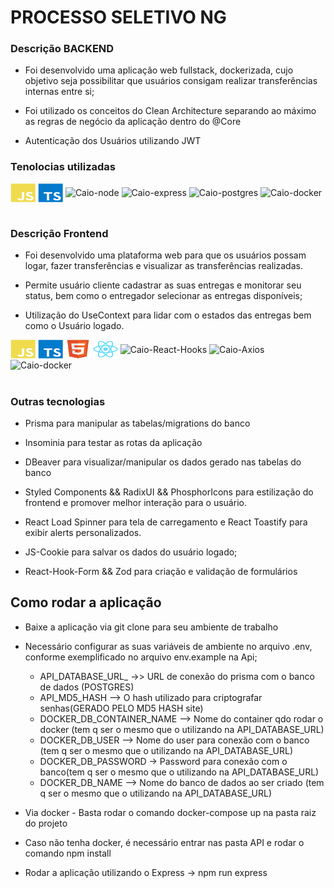 
# PROCESSO SELETIVO NG


### Descrição BACKEND
- Foi desenvolvido uma aplicação web fullstack, dockerizada, cujo objetivo seja possibilitar que usuários consigam realizar transferências internas entre si;


- Foi utilizado os conceitos do Clean Architecture separando ao máximo as regras de negócio da aplicação dentro do @Core 


- Autenticação dos Usuários utilizando JWT


### Tenolocias utilizadas 

<div style="display: inline_block">
  <img align="center" alt="Caio-Js" height="30" width="40" src="https://raw.githubusercontent.com/devicons/devicon/master/icons/javascript/javascript-plain.svg">
  <img align="center" alt="Caio-Ts" height="30" width="40" src="https://raw.githubusercontent.com/devicons/devicon/master/icons/typescript/typescript-plain.svg">
  <img align="center" alt="Caio-node" height="30" width="40" src="https://cdn.jsdelivr.net/gh/devicons/devicon/icons/nodejs/nodejs-original.svg"">
  <img align="center" alt="Caio-express" height="30" width="40" src="https://cdn.jsdelivr.net/gh/devicons/devicon/icons/express/express-original-wordmark.svg" />
  <img align="center" alt="Caio-postgres" height="30" width="40" src="https://cdn.jsdelivr.net/gh/devicons/devicon/icons/postgresql/postgresql-plain-wordmark.svg" />
  <img align="center" alt="Caio-docker" height="30" width="40" src="https://cdn.jsdelivr.net/gh/devicons/devicon/icons/docker/docker-plain-wordmark.svg" />
  
</div><br>

### Descrição Frontend
- Foi desenvolvido uma plataforma web para que os usuários possam logar, fazer transferências e visualizar as transferências realizadas.

- Permite usuário cliente cadastrar as suas entregas e monitorar seu status, bem como o entregador selecionar as entregas disponíveis;

- Utilização do UseContext para lidar com o estados das entregas bem como o Usuário logado.

<div style="display: inline_block">
  <img align="center" alt="Caio-Js" height="30" width="40" src="https://raw.githubusercontent.com/devicons/devicon/master/icons/javascript/javascript-plain.svg">
  <img align="center" alt="Caio-Ts" height="30" width="40" src="https://raw.githubusercontent.com/devicons/devicon/master/icons/typescript/typescript-plain.svg">
  <img align="center" alt="Caio-HTML" height="30" width="40" src="https://raw.githubusercontent.com/devicons/devicon/master/icons/html5/html5-original.svg">
  <img align="center" alt="Caio-React" height="30" width="40" src="https://raw.githubusercontent.com/devicons/devicon/master/icons/react/react-original.svg">
  <img align="center" alt="Caio-React-Hooks" height="28" width="40" src="https://miro.medium.com/max/581/1*IUqLu4fox1-zw_kfxfgxOw.png">
  <img align="center" alt="Caio-Axios" height="28" width="80" src="https://upload.wikimedia.org/wikipedia/commons/thumb/d/d1/Axios_%28computer_library%29_logo.svg/1280px-Axios_%28computer_library%29_logo.svg.png">
  
  <img align="center" alt="Caio-docker" height="30" width="40" src="https://cdn.jsdelivr.net/gh/devicons/devicon/icons/docker/docker-plain-wordmark.svg" />

</div><br>

### Outras tecnologias

- Prisma para manipular as tabelas/migrations do banco

- Insominia para testar as rotas da aplicação

- DBeaver para visualizar/manipular os dados gerado nas tabelas do banco

- Styled Components && RadixUI && PhosphorIcons para estilização do frontend e promover melhor interação para o usuário.

- React Load Spinner para tela de carregamento e React Toastify para exibir alerts personalizados.

- JS-Cookie para salvar os dados do usuário logado;

- React-Hook-Form && Zod para criação e validação de formulários


## Como rodar a aplicação

- Baixe a aplicação via git clone para seu ambiente de trabalho

- Necessário configurar as suas variáveis de ambiente no arquivo .env, conforme exemplificado no arquivo env.example na Api;

    - API_DATABASE_URL_ ->> URL de conexão do prisma com o banco de dados (POSTGRES)
    - API_MD5_HASH --> O hash utilizado para criptografar senhas(GERADO PELO MD5 HASH site)
    - DOCKER_DB_CONTAINER_NAME --> Nome do container qdo rodar o docker (tem q ser o mesmo que o utilizando na API_DATABASE_URL)
    - DOCKER_DB_USER --> Nome do user para conexão com o banco (tem q ser o mesmo que o utilizando na API_DATABASE_URL)
    - DOCKER_DB_PASSWORD -> Password para conexão com o banco(tem q ser o mesmo que o utilizando na API_DATABASE_URL)
    - DOCKER_DB_NAME --> Nome do banco de dados ao ser criado (tem q ser o mesmo que o utilizando na API_DATABASE_URL)

- Via docker - Basta rodar o comando docker-compose up  na pasta raiz do projeto

- Caso não tenha docker, é necessário entrar nas pasta API e rodar o comando npm install

- Rodar a aplicação utilizando o Express -> npm run express



